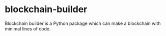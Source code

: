 # blockchain-builder
Blockchain builder is a Python package which can make a blockchain with minimal lines of code.
